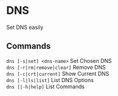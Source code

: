 # DNS

Set DNS easily

## Commands

`dns [-s|set] <dns-name>` Set Chosen DNS  
`dns [-r|rm|remove|clear]` Remove DNS  
`dns [-c|crt|current]` Show Current DNS  
`dns [-l|ls|list]` List DNS Options  
`dns [|-h|help]` List Commands
